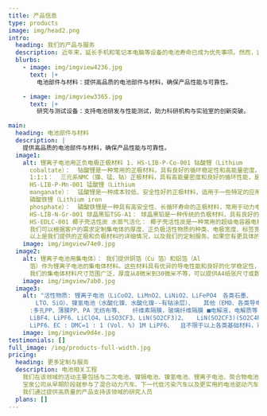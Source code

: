 ```yaml
---
title: 产品信息
type: products
image: img/head2.png
intro:
  heading: 我们的产品与服务
  description: 近年来，延长手机和笔记本电脑等设备的电池寿命已成为优先事项。然而，这一领域的研究成果不仅限于手机等设备的应用，还为混合动力汽车和其他需要“清洁”能源的设备的电池研究奠定了基础。在宝泉公司，我们密切关注能源市场的当前趋势、战略设备引入的需求以及其他设备的开发。
  blurbs:
    - image: img/imgview4236.jpg
      text: |+
        电池部件与材料：提供高品质的电池部件与材料，确保产品性能与可靠性。

    - image: img/imgview3365.jpg
      text: |+
        研究与测试设备：支持电池研发与性能测试，助力科研机构与实验室的创新突破。

main:
  heading: 电池部件与材料
  description: |
    提供高品质的电池部件与材料，确保产品性能与可靠性。
  image1:
    alt: 锂离子电池用正负电极正极材料 1. HS-LIB-P-Co-001 钴酸锂（Lithium
      cobaltate）：  钴酸锂是一种常用的正极材料，具有良好的循环稳定性和高能量密度。 2. HS-LIB-P-NMC-001 三元系 NMC
      1:1:1：  三元系NMC（镍、锰、钴）正极材料，具有高能量密度和良好的循环性能，是目前锂离子电池中常用的正极材料之一。 3.
      HS-LIB-P-Mn-001 锰酸锂（Lithium
      manganate）：  锰酸锂是一种成本较低、安全性好的正极材料，适用于一些特定的应用场景。 4. HS-LIB-P-LFP-001
      磷酸铁锂（Lithium iron
      phosphate）：  磷酸铁锂是一种具有高安全性、长循环寿命的正极材料，常用于动力电池和储能电池。  负极材料 1.
      HS-LIB-N-Gr-001 球晶黑铅TSG-A1： 球晶黑铅是一种传统的负极材料，具有良好的导电性和较高的理论容量。  EDLC电极材料 1.
      HS-EDLC-001 椰子壳活性炭 水蒸气活化： 椰子壳活性炭是一种常用的超级电容器电极材料，具有高比表面积和良好的导电性。  定制服务
      我们可以根据客户的需求定制集电体的厚度、正负极活性物质的种类、电极宽度、标签宽度以及是否需要压制等参数，以满足不同的应用需求。
      以上是我们提供的正极和负极材料的详细情况，以及我们的定制服务。如果您有更具体的需求或疑问，请随时联系我们。
    image: img/imgview74e0.jpg
  image2:
    alt: 锂离子电池用集电体）： 我们提供铜箔（Cu 箔）和铝箔（Al
      箔）作为锂离子电池的集电体材料。这些材料具有优异的导电性能和良好的化学稳定性，适用于正极和负极的制作  除了上述材料，我们还提供镍箔、钛箔、不锈钢箔、铝蚀刻箔、镍带和铝带。这些材料可以根据不同的应用需求进行定制，以满足特定电池技术的要求
      我们的集电体材料尺寸范围广泛，厚度从8微米到30微米不等，可以提供A4纸张尺寸或数百米至数千米的卷状材料，以适应您的具体应用需求。如果您有特定的技术规格或应用场景，请随时联系我们，我们将根据您的需求提供定制化的解决方案
    image: img/imgview7ab0.jpg
  image3:
    alt: "活性物质: 锂离子电池（LiCoO2、LiMnO2、LiNiO2、LiFePO4　各类石墨、
      　LTO、SiO）、镍氢电池（水酸化镍、水酸化镍--有钴涂层）、 　其他（EMD、各类导电材料，粘结材料、活性炭） ■隔膜
      :多孔PP、薄膜PP、PA 无纺布等、 　纤维素隔膜，玻璃纤维隔膜 ■电解液，电解质等 :
      LiBF4、LiPF6、LiClO4、LiSO3CF3、LiN(SO2CF3)2、 　LiN(SO2CF3)(SO2C4F9)　1M
      LiPF6、EC : DMC=1 : 1 (Vol. %) 1M LiPF6、  且不限于以上各类基础材料，欢迎垂询。"
    image: img/imgview9d4e.jpg
testimonials: []
full_image: /img/products-full-width.jpg
pricing:
  heading: 更多定制与服务
  description: 电池相关工程
    我们在该领域的活动主要包括与二次电池、镍镉电池、镍氢电池、锂离子电池、聚合物电池、双电解电容器、燃料电池和太阳能电池等开发和生产设备相关的工程，以及相关材料和部件的销售。  能源相关技术
    宝泉公司从早期阶段就参与了混合动力汽车、下一代低污染汽车以及更实用的电池驱动汽车的开发。通过收集来自全球能源存储领域的信息，我们为客户提供高水平的技术服务。  生物科学
    我们通过提供高质量的产品支持该领域的研究人员
  plans: []
---
```

